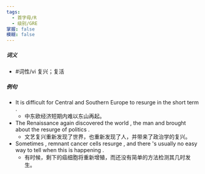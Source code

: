 ```yaml
---
tags:
  - 首字母/R
  - 级别/GRE
掌握: false
模糊: false
---
```

##### 词义
- #词性/vi  复兴；复活
##### 例句
- It is difficult for Central and Southern Europe to resurge in the short term .
	- 中东欧经济短期内难以东山再起。
- The Renaissance again discovered the world , the man and brought about the resurge of politics .
	- 文艺复兴重新发现了世界，也重新发现了人，并带来了政治学的复兴。
- Sometimes , remnant cancer cells resurge , and there 's usually no easy way to tell when this is happening .
	- 有时候，剩下的癌细胞将重新增殖，而还没有简单的方法检测其几时发生。
